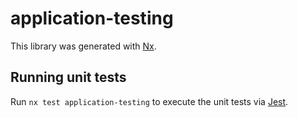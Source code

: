 # application-testing

This library was generated with [Nx](https://nx.dev).

## Running unit tests

Run `nx test application-testing` to execute the unit tests via [Jest](https://jestjs.io).
